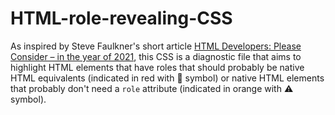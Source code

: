 # HTML-role-revealing-CSS

As inspired by Steve Faulkner's short article [HTML Developers: Please Consider – in the year of 2021](https://html5accessibility.com/stuff/2021/05/01/html-developers-please-consider-in-the-year-of-2021/), this CSS is a diagnostic file that aims to highlight HTML elements that have roles that should probably be native HTML equivalents (indicated in red with 🚨 symbol) or native HTML elements that probably don't need a `role` attribute (indicated in orange with ⚠️ symbol).